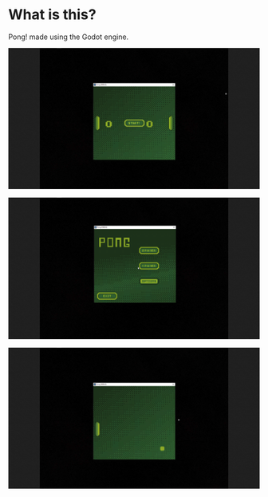 <h1>What is this?</h1>
Pong! made using the Godot engine.

![2Player](https://github.com/WobblyRonnoc/Pong/blob/main/2%20player.gif)

![Options](https://github.com/WobblyRonnoc/Pong/blob/main/options%20demo.gif)

![Difficult](https://github.com/WobblyRonnoc/Pong/blob/main/Fast%20Option.gif)

